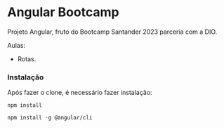 # Angular Bootcamp

Projeto Angular, fruto do Bootcamp Santander 2023 parceria com a DIO.

Aulas: 
  - Rotas.

### Instalação
Após fazer o clone, é necessário fazer instalação:

`npm install`

`npm install -g @angular/cli`
